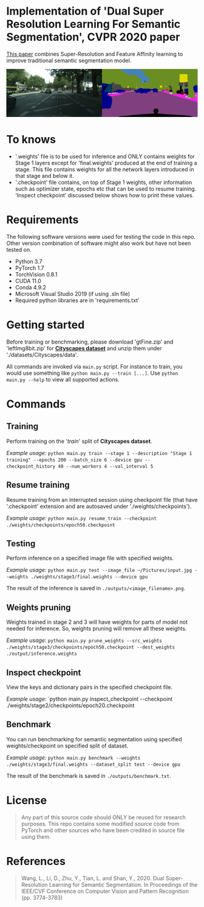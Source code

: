 # Implementation of 'Dual Super Resolution Learning For Semantic Segmentation', CVPR 2020 paper
[This paper](http://openaccess.thecvf.com/content_CVPR_2020/html/Wang_Dual_Super-Resolution_Learning_for_Semantic_Segmentation_CVPR_2020_paper.html) combines Super-Resolution and Feature Affinity learning to improve traditional semantic segmentation model.


![picture](demo/stage1_output.png)

# To knows
* '.weights' file is to be used for inference and ONLY contains weights for Stage 1 layers except for 'final.weights' produced at the end of training a stage. This file contains weights for all the network layers introduced in that stage and below it.
* '.checkpoint' file contains, on top of Stage 1 weights, other information such as optimizer state, epochs etc that can be used to resume training. 'Inspect checkpoint' discussed below shows how to print these values.

# Requirements
The following software versions were used for testing the code in this repo. Other version combination of software might also work but have not been tested on.
* Python 3.7
* PyTorch 1.7
* TorchVision 0.8.1
* CUDA 11.0
* Conda 4.9.2
* Microsoft Visual Studio 2019 (if using .sln file)
* Required python libraries are in 'requirements.txt'


# Getting started
Before training or benchmarking, please download 'gtFine.zip' and 'leftImg8bit.zip' for [**Cityscapes dataset**](https://www.cityscapes-dataset.com/) and unzip them under './datasets/Cityscapes/data'.

All commands are invoked via `main.py` script. For instance to train, you would use something like `python main.py --train [...]`. Use `python main.py --help` to view all supported actions.


# Commands
## Training
Perform training on the '*train*' split of **Cityscapes dataset**.

*Example usage:*
`python main.py train --stage 1 --description "Stage 1 training" --epochs 200 --batch_size 6 --device gpu --checkpoint_history 40 --num_workers 4 --val_interval 5` 


## Resume training
Resume training from an interrupted session using checkpoint file (that have '.checkpoint' extension and are autosaved under './weights/checkpoints').

*Example usage:*
`python main.py resume_train --checkpoint ./weights/checkpoints/epoch50.checkpoint`


## Testing
Perform inference on a specified image file with specified weights.

*Example usage:*
`python main.py test --image_file ~/Pictures/input.jpg --weights ./weights/stage3/final.weights --device gpu`

The result of the inference is saved in `./outputs/<image_filename>.png`.


## Weights pruning
Weights trained in stage 2 and 3 will have weights for parts of model not needed for inference. So, weights pruning will remove all these weights.

*Example usage:*
`python main.py prune_weights --src_weights ./weights/stage3/checkpoints/epoch50.checkpoint --dest_weights ./output/inference.weights`


## Inspect checkpoint
View the keys and dictionary pairs in the specified checkpoint file.

*Example usage:*
`python main.py inspect_checkpoint --checkpoint ./weights/stage2/checkpoints/epoch20.checkpoint


## Benchmark
You can run benchmarking for semantic segmentation using specified weights/checkpoint on specified split of dataset.

*Example usage:*
`python main.py benchmark --weights ./weights/stage3/final.weights --dataset_split test --device gpu`

The result of the benchmark is saved in `./outputs/benchmark.txt`.


# License
>Any part of this source code should ONLY be reused for research purposes. This repo contains some modified source code from PyTorch and other sources who have been credited in source file using them.


# References
>Wang, L., Li, D., Zhu, Y., Tian, L. and Shan, Y., 2020. Dual Super-Resolution Learning for Semantic Segmentation. In Proceedings of the IEEE/CVF Conference on Computer Vision and Pattern Recognition  (pp. 3774-3783)